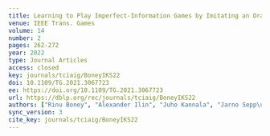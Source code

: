 ```yaml
---
title: Learning to Play Imperfect-Information Games by Imitating an Oracle Planner.
venue: IEEE Trans. Games
volume: 14
number: 2
pages: 262-272
year: 2022
type: Journal Articles
access: closed
key: journals/tciaig/BoneyIKS22
doi: 10.1109/TG.2021.3067723
ee: https://doi.org/10.1109/TG.2021.3067723
url: https://dblp.org/rec/journals/tciaig/BoneyIKS22
authors: ["Rinu Boney", "Alexander Ilin", "Juho Kannala", "Jarno Sepp\u00e4nen"]
sync_version: 3
cite_key: journals/tciaig/BoneyIKS22
---
```

